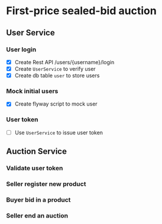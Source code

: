 # First-price sealed-bid auction

## User Service

### User login

- [x] Create Rest API /users/{username}/login
- [x] Create `UserService` to verify user
- [x] Create db table `user` to store users

### Mock initial users

- [x] Create flyway script to mock user

### User token

- [ ] Use `UserService` to issue user token

## Auction Service

### Validate user token

### Seller register new product

### Buyer bid in a product

### Seller end an auction

